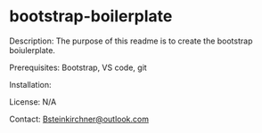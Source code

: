 # bootstrap-boilerplate
Description:
The purpose of this readme is to create the bootstrap boiulerplate.

Prerequisites:
Bootstrap, VS code, git


Installation:

License:
N/A

Contact:
Bsteinkirchner@outlook.com